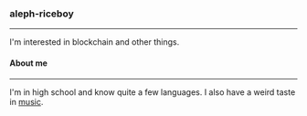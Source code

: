 ### aleph-riceboy
---
I'm interested in blockchain and other things.

#### About me
---
I'm in high school and know quite a few languages. I also have a weird taste in [music](https://open.spotify.com/playlist/2tvo8uHYGabrJbJCPQCfrr?si=RpIfKfKFRemO9lNdKnc-Mg).
